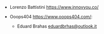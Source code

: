 - Lorenzo Battistini <https://www.innovyou.co/>

- Ooops404 <https://www.ooops404.com/>:
  - Eduard Brahas <eduardbrhas@outlook.it>
